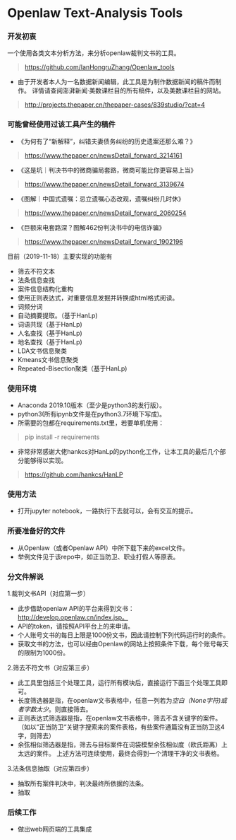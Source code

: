 # Openlaw Text-Analysis Tools

### 开发初衷
一个使用各类文本分析方法，来分析openlaw裁判文书的工具。
> https://github.com/IanHongruZhang/Openlaw_tools

* 由于开发者本人为一名数据新闻编辑，此工具是为制作数据新闻的稿件而制作。
详情请查阅澎湃新闻·美数课栏目的所有稿件，以及美数课栏目的网站。
> http://projects.thepaper.cn/thepaper-cases/839studio/?cat=4

### 可能曾经使用过该工具产生的稿件
* 《为何有了“新解释”，纠错夫妻债务纠纷的历史遗案还那么难？》

> https://www.thepaper.cn/newsDetail_forward_3214161

* 《这是坑｜判决书中的微商骗局套路，微商可能比你更容易上当》

> https://www.thepaper.cn/newsDetail_forward_3139674

* 《图解｜中国式遗嘱：忌立遗嘱心态改观，遗嘱纠纷几时休》

> https://www.thepaper.cn/newsDetail_forward_2060254

* 《巨额来电套路深？图解462份判决书中的电信诈骗》

> https://www.thepaper.cn/newsDetail_forward_1902196  

目前（2019-11-18）主要实现的功能有
* 筛去不符文本
* 法条信息查找
* 案件信息结构化重构
* 使用正则表达式，对重要信息发掘并转换成html格式阅读。
* 词频分词
* 自动摘要提取。（基于HanLp)
* 词语共现（基于HanLp)
* 人名查找（基于HanLp)
* 地名查找（基于HanLp)
* LDA文书信息聚类
* Kmeans文书信息聚类
* Repeated-Bisection聚类（基于HanLp)

### 使用环境
* Anaconda 2019.10版本（至少是python3的发行版）。
* python3(所有ipynb文件是在python3.7环境下写成)。
* 所需要的包都在requirements.txt里，若要单机使用：
> pip install -r requirements

* 非常非常感谢大佬hankcs对HanLp的python化工作，让本工具的最后几个部分能够得以实现。
> https://github.com/hankcs/HanLP

### 使用方法
* 打开jupyter notebook，一路执行下去就可以，会有交互的提示。

### 所要准备好的文件
* 从Openlaw（或者Openlaw API）中所下载下来的excel文件。
* 举例文件见于该repo中，如正当防卫、职业打假人等原表。

### 分文件解说
1.裁判文书API（对应第一步）
* 此步借助openlaw API的平台来得到文书：http://develop.openlaw.cn/index.jsp。
* API的token，请按照API平台上的来申请。
* 个人账号文书的每日上限是1000份文书，因此请控制下列代码运行时的条件。
* 获取文书的方法，也可以经由Openlaw的网站上按照条件下载，每个账号每天的限制为1000份。

2.筛去不符文书（对应第三步）
* 此工具里包括三个处理工具，运行所有模块后，直接运行下面三个处理工具即可。
* 长度筛选器是指，在openlaw文书表格中，任意一列若为*空白（None字符)或者字数太少*。则直接筛去。
* 正则表达式筛选器是指，在openlaw文书表格中，筛去不含关键字的案件。（如以“正当防卫“关键字搜索来的案件表格，有些案件通篇没有正当防卫这4字，则筛去）
* 余弦相似筛选器是指，筛去与目标案件在词袋模型余弦相似度（欧氏距离）上太远的案件。
上述方法可连续使用，最终会得到一个清理干净的文书表格。

3.法条信息抽取（对应第四步）
* 抽取所有案件判决中，判决最终所依据的法条。
* 抽取

### 后续工作
* 做出web网页端的工具集成

